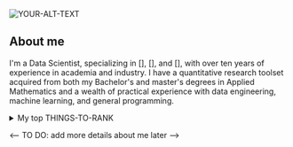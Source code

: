 <picture>
 <source media="(prefers-color-scheme: dark)" srcset="https://www.lynchburg.edu/wp-content/uploads/statistics-and-data-science/banner-statistics-and-data-science-1.jpg">
 <source media="(prefers-color-scheme: light)" srcset="https://blog.grio.com/wp-content/uploads/2015/11/Demm_2000_Mandelbrot_set_public_domain.jpg">
 <img alt="YOUR-ALT-TEXT" src="https://i.ytimg.com/vi/8cgp2WNNKmQ/maxresdefault.jpg">
</picture>

## About me
I'm a Data Scientist, specializing in [], [], and [], with over ten years of experience in academia and industry. I have a quantitative research toolset acquired from both my Bachelor's and master's degrees in Applied Mathematics and a wealth of practical experience with data engineering, machine learning, and general programming.

<details>
<summary>My top THINGS-TO-RANK</summary>

| Rank | THING-TO-RANK |
|-----:|---------------|
|     1|               |
|     2|               |
|     3|               |

</details>

<-- TO DO: add more details about me later -->
